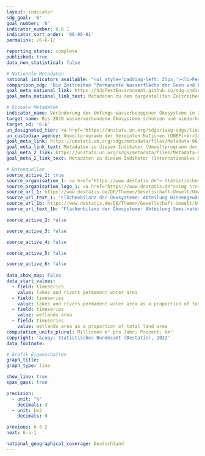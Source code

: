 ```yaml
---
layout: indicator    
sdg_goal: '6'    
goal_number: '6'    
indicator_number: 6.6.1    
indicator_sort_order: '06-06-01'    
permalink: /6-6-1/    

reporting_status: complete    
published: true    
data_non_statistical: false    

# Nationale Metadaten    
national_indicators_available: "<ul style='padding-left: 25px;'><li>Permanente Wasserfläche der Seen und Flüsse</li> <li> Permanente Wasserfläche der Seen und Flüsse im Verhältnis zur gesamten Landfläche</li> <li> Feuchtgebiete</li> <li> Feuchtgebiete im Verhältnis zur gesamten Landfläche</li> <li> Veränderung der permanenten Wasserfläche von Seen und Flüssen (verglichen mit 2015)</li> <li> National abgeleitete Wassermenge der Flüsse</li></ul>"    
comparison_sdg: 'Die Zeitreihen "Permanente Wasserfläche der Seen und Flüsse", "Permanente Wasserfläche der Seen und Flüsse im Verhältnis zur gesamten Landfläche", "Feuchtgebiete", "Feuchtgebiete im Verhältnis zur gesamten Landfläche" und "National abgeleitete Wassermenge der Flüsse" entsprechen den globalen Metadaten. Die Zeitreihe "Veränderung der permanenten Wasserfläche von Seen und Flüssen (verglichen mit 2015)" bietet zusätzliche Informationen.'    
goal_meta_national_link: https://SdgTestEnvironment.github.io/sdg-indicators/public/MetaDe/6.6.1.pdf    
goal_meta_national_link_text: Metadaten zu den dargestellten Zeitreihen    

# Globale Metadaten    
indicator_name: Veränderung des Umfangs wasserbezogener Ökosysteme im Zeitverlauf    
target_name: Bis 2020 wasserverbundene Ökosysteme schützen und wiederherstellen, darunter Berge, Wälder, Feuchtgebiete, Flüsse, Grundwasserleiter und Seen    
target_id: '6.6'    
un_designated_tier: <a href='https://unstats.un.org/sdgs/iaeg-sdgs/tier-classification/' title='Klicken Sie hier um weitere Informationen zur UN-Tier-Klassifikation zu erhalten.'  target='_blank'>Tier I</a>    
un_custodian_agency: Umweltprogramm der Vereinten Nationen (UNEP)<br>Internationales Ramsar-Sekretariat    
goal_meta_link: https://unstats.un.org/sdgs/metadata/files/Metadata-06-06-01a.pdf    
goal_meta_link_text: Metadaten zu diesem Indikator (Umweltprogramm der Vereinten Nationen)
goal_meta_2_link: https://unstats.un.org/sdgs/metadata/files/Metadata-06-06-01b.pdf
goal_meta_2_link_text: Metadaten zu diesem Indikator (Internationales Ramsar-Sekretariat)        

# Datenquellen
source_active_1: true
source_organisation_1: <a href="https://www.destatis.de"> Statistisches Bundesamt (Destatis) </a>
source_organisation_logo_1: <a href="https://www.destatis.de"><img src="https://g205sdgs.github.io/sdg-indicators/public/OrgImgDe/destatis.png" alt="Logo destatis" style="height:60px; width:148px"/></a>
source_url_1: https://www.destatis.de/DE/Themen/Gesellschaft-Umwelt/Umwelt/UGR/oekosystemgesamtrechnungen/Tabellen/b01-binnengewaesser.html
source_url_text_1: 'Flächenbilanz der Ökosysteme: Abteilung Binnengewässer'
source_url_1b: https://www.destatis.de/DE/Themen/Gesellschaft-Umwelt/Umwelt/UGR/oekosystemgesamtrechnungen/Tabellen/a04-offenland.html
source_url_text_1b: 'Flächenbilanz der Ökosysteme: Abteilung Semi-natürliches Offenland'

source_active_2: false

source_active_3: false

source_active_4: false

source_active_5: false

source_active_6: false
    
data_show_map: False    
data_start_values: 
  - field: timeseries
    value: lakes and rivers permanent water area
  - field: timeseries
    value: lakes and rivers permanent water area as a proportion of total land area
  - field: timeseries
    value: wetlands area
  - field: timeseries
    value: wetlands area as a proportion of total land area    
computation_units_plural: Millionen m³ pro Jahr; Prozent; km²    
copyright: '&copy; Statistisches Bundesamt (Destatis), 2022'    
data_footnote:     

# Grafik Eigenschaften    
graph_title:     
graph_type: line    

show_line: true
span_gaps: true

precision:
  - unit: "%"
    decimals: 3
  - unit: km2
    decimals: 0    

previous: 6-5-2    
next: 6-a-1    

national_geographical_coverage: Deutschland    
---
```


<span></span>